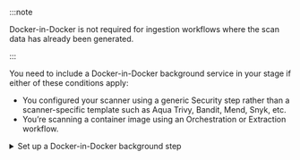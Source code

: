 :::note 

Docker-in-Docker is not required for ingestion workflows where the scan data has already been generated.

:::

You need to include a Docker-in-Docker background service in your stage if either of these conditions apply:
* You configured your scanner using a generic Security step rather than a scanner-specific template such as Aqua Trivy, Bandit, Mend, Snyk, etc. 
* You’re scanning a container image using an Orchestration or Extraction workflow. 

<details><summary>Set up a Docker-in-Docker background step</summary>

1. Go to the stage where you want to run the scan.

2. In **Overview**, add the shared path `/var/run`.

2. In **Execution**, do the following:

    1. Click **Add Step** and then choose **Background**.
    2. Configure the Background step as follows:
       1. Dependency Name = `dind`
       2. Container Registry = The Docker connector to download the DinD image. If you don't have one defined, go to [Docker connector settings reference](/docs/platform/Connectors/Cloud-providers/ref-cloud-providers/docker-registry-connector-settings-reference).
       3. Image = `docker:dind`
       4. Under **Optional Configuration**, select the **Privileged** checkbox.

```mdx-code-block
import set_up_harness_25 from '/docs/security-testing-orchestration/get-started/static/set-up-harness-for-sto-25.png'
```

```mdx-code-block
<img src={set_up_harness_25} alt="Configure the background step" height="50%" width="50%" />
```

</details>